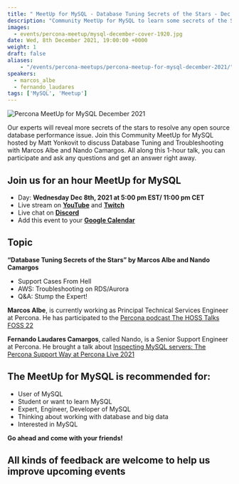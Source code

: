 ```yaml
---
title: " MeetUp for MySQL - Database Tuning Secrets of the Stars - Dec 8th 2021"
description: "Community MeetUp for MySQL to learn some secrets of the Stars to tune your database :  we will have support cases, troubleshooting on RDS/Aurora and stump the Expert with Q&A"
images:
  - events/percona-meetup/mysql-december-cover-1920.jpg
date: Wed, 8th December 2021, 19:00:00 +0000
weight: 1
draft: false
aliases:
    - "/events/percona-meetups/percona-meetup-for-mysql-december-2021/" 
speakers:
  - marcos_albe
  - fernando_laudares
tags: ['MySQL', 'Meetup']
---
```


![Percona MeetUp for MySQL December 2021](events/percona-meetup/mysql-december-cover-1920.jpg)

Our experts will reveal more secrets of the stars to resolve any open source database performance issue. Join this Community MeetUp for MySQL hosted by Matt Yonkovit to discuss Database Tuning and Troubleshooting with Marcos Albe and Nando Camargos. All along this 1-hour talk, you can participate and ask any questions and get an answer right away.

## Join us for an hour MeetUp for MySQL

* Day: **Wednesday Dec 8th, 2021 at 5:00 pm EST/ 11:00 pm CET**
* Live stream on **[YouTube](https://www.youtube.com/watch?v=i4DG30guHmA)** and **[Twitch](https://www.twitch.tv/perconalive)**
* Live chat on **[Discord](http://per.co.na/discord)**
* Add this event to your **[Google Calendar](https://calendar.google.com/event?action=TEMPLATE&tmeid=NG9scmd1YWhhbDIzNnV1NTNvYTNpcjRjaXIgY19wN2ZhdjRjc2lpNWo1dmRzb2hpMHE4dmk0OEBn&tmsrc=c_p7fav4csii5j5vdsohi0q8vi48%40group.calendar.google.com)**

## Topic 

**“Database Tuning Secrets of the Stars” by Marcos Albe and Nando Camargos**
* Support Cases From Hell 
* AWS: Troubleshooting on RDS/Aurora
* Q&A: Stump the Expert!

**Marcos Albe**, is currently working as Principal Technical Services Engineer at Percona. He has participated to the [Percona podcast The HOSS Talks FOSS 22](https://www.youtube.com/watch?v=ZRVmdru5jTI)

**Fernando Laudares Camargos**, called Nando, is a Senior Support Engineer at Percona. He brought a talk about [Inspecting MySQL servers: The Percona Support Way at Percona Live 2021](https://www.youtube.com/watch?v=n1gWso3HDyw)

## The MeetUp for MySQL is recommended for: 

* User of MySQL
* Student or want to learn MySQL
* Expert, Engineer, Developer of MySQL
* Thinking about working with database and big data
* Interested in MySQL

**Go ahead and come with your friends!**

## All kinds of feedback are welcome to help us improve upcoming events
